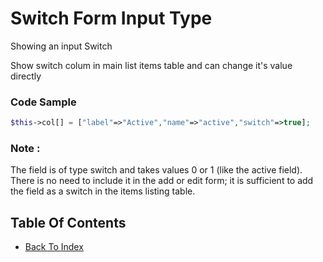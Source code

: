 # Switch Form Input Type
Showing an input Switch

Show switch colum in main list items table and can change it's value directly
### Code Sample
```php
$this->col[] = ["label"=>"Active","name"=>"active","switch"=>true];
```

### Note : 
The field is of type switch and takes values 0 or 1 (like the active field).
There is no need to include it in the add or edit form; it is sufficient to add the field as a switch in the items listing table.

## Table Of Contents
- [Back To Index](./index.md)
